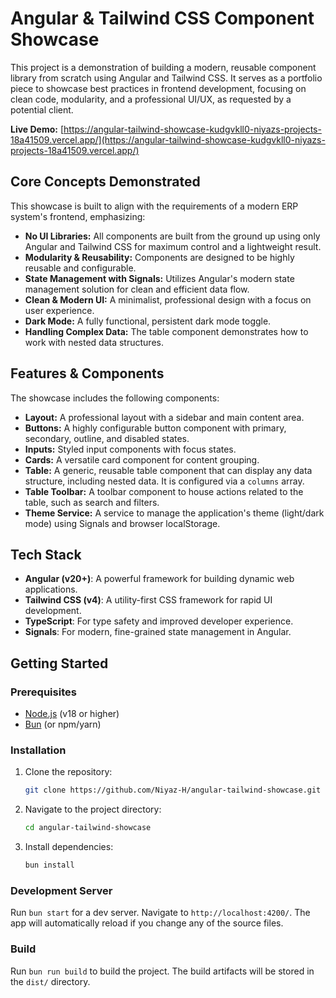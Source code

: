 # Angular & Tailwind CSS Component Showcase

This project is a demonstration of building a modern, reusable component library from scratch using Angular and Tailwind CSS. It serves as a portfolio piece to showcase best practices in frontend development, focusing on clean code, modularity, and a professional UI/UX, as requested by a potential client.

**Live Demo:** [https://angular-tailwind-showcase-kudgvkll0-niyazs-projects-18a41509.vercel.app/](https://angular-tailwind-showcase-kudgvkll0-niyazs-projects-18a41509.vercel.app/)

## Core Concepts Demonstrated

This showcase is built to align with the requirements of a modern ERP system's frontend, emphasizing:

-   **No UI Libraries:** All components are built from the ground up using only Angular and Tailwind CSS for maximum control and a lightweight result.
-   **Modularity & Reusability:** Components are designed to be highly reusable and configurable.
-   **State Management with Signals:** Utilizes Angular's modern state management solution for clean and efficient data flow.
-   **Clean & Modern UI:** A minimalist, professional design with a focus on user experience.
-   **Dark Mode:** A fully functional, persistent dark mode toggle.
-   **Handling Complex Data:** The table component demonstrates how to work with nested data structures.

## Features & Components

The showcase includes the following components:

-   **Layout:** A professional layout with a sidebar and main content area.
-   **Buttons:** A highly configurable button component with primary, secondary, outline, and disabled states.
-   **Inputs:** Styled input components with focus states.
-   **Cards:** A versatile card component for content grouping.
-   **Table:** A generic, reusable table component that can display any data structure, including nested data. It is configured via a `columns` array.
-   **Table Toolbar:** A toolbar component to house actions related to the table, such as search and filters.
-   **Theme Service:** A service to manage the application's theme (light/dark mode) using Signals and browser localStorage.

## Tech Stack

-   **Angular (v20+)**: A powerful framework for building dynamic web applications.
-   **Tailwind CSS (v4)**: A utility-first CSS framework for rapid UI development.
-   **TypeScript**: For type safety and improved developer experience.
-   **Signals**: For modern, fine-grained state management in Angular.

## Getting Started

### Prerequisites

-   [Node.js](https://nodejs.org/) (v18 or higher)
-   [Bun](https://bun.sh/) (or npm/yarn)

### Installation

1.  Clone the repository:
    ```bash
    git clone https://github.com/Niyaz-H/angular-tailwind-showcase.git
    ```
2.  Navigate to the project directory:
    ```bash
    cd angular-tailwind-showcase
    ```
3.  Install dependencies:
    ```bash
    bun install
    ```

### Development Server

Run `bun start` for a dev server. Navigate to `http://localhost:4200/`. The app will automatically reload if you change any of the source files.

### Build

Run `bun run build` to build the project. The build artifacts will be stored in the `dist/` directory.
